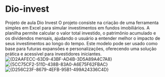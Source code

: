 # Dio-invest
Projeto de aula Dio Invest
O projeto consiste na criação de uma ferramenta simples em Excel para simular investimentos em fundos imobiliários. A planilha permite calcular o valor total investido, o patrimônio acumulado e os dividendos mensais, ajudando o usuário a entender melhor o impacto de seus investimentos ao longo do tempo. Este modelo pode ser usado como base para futuras expansões e personalizações, oferecendo uma solução prática e acessível para investidores iniciantes.
![{D2AAFECC-63D9-43BF-AD4B-3D5A89A4C7A8}](https://github.com/user-attachments/assets/2561fae9-e585-4d9e-9b9a-78f98b6cdbc1)
![{5CC75CF2-511D-438B-83A0-A6E75F62FBAC}](https://github.com/user-attachments/assets/dba5cce8-360f-4660-864a-a927cbb11326)
![{D256C23F-8679-4EFB-95B1-499A24336C4D}](https://github.com/user-attachments/assets/b7f47689-f996-49e5-8a0b-15d48c9f4941)
